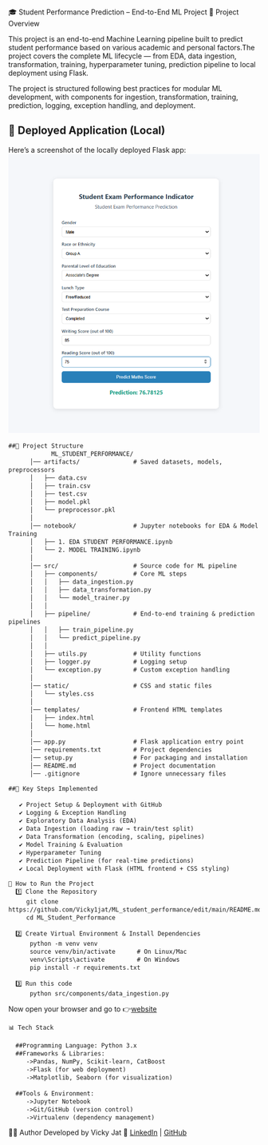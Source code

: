 🎓 Student Performance Prediction – End-to-End ML Project
   📌 Project Overview

  This project is an end-to-end Machine Learning pipeline built to predict student performance based on 
  various academic and personal factors.The project covers the complete ML lifecycle — from EDA, 
  data ingestion, transformation, training, hyperparameter tuning, prediction pipeline to local 
  deployment using Flask.
  
  The project is structured following best practices for modular ML development, with components for 
  ingestion, transformation, training, prediction, logging, exception handling, and deployment.

  ## 🚀 Deployed Application (Local)
   Here’s a screenshot of the locally deployed Flask app:
   ![Deployed App](./deployedimage.png)    
```
##📂 Project Structure
            ML_STUDENT_PERFORMANCE/
      │── artifacts/               # Saved datasets, models, preprocessors
      │   ├── data.csv
      │   ├── train.csv
      │   ├── test.csv
      │   ├── model.pkl
      │   └── preprocessor.pkl
      │
      │── notebook/                # Jupyter notebooks for EDA & Model Training
      │   ├── 1. EDA STUDENT PERFORMANCE.ipynb
      │   └── 2. MODEL TRAINING.ipynb
      │
      │── src/                     # Source code for ML pipeline
      │   ├── components/          # Core ML steps
      │   │   ├── data_ingestion.py
      │   │   ├── data_transformation.py
      │   │   └── model_trainer.py
      │   │
      │   ├── pipeline/            # End-to-end training & prediction pipelines
      │   │   ├── train_pipeline.py
      │   │   └── predict_pipeline.py
      │   │
      │   ├── utils.py             # Utility functions
      │   ├── logger.py            # Logging setup
      │   └── exception.py         # Custom exception handling
      │
      │── static/                  # CSS and static files
      │   └── styles.css
      │
      │── templates/               # Frontend HTML templates
      │   ├── index.html
      │   └── home.html
      │
      │── app.py                   # Flask application entry point
      │── requirements.txt         # Project dependencies
      │── setup.py                 # For packaging and installation
      │── README.md                # Project documentation
      │── .gitignore               # Ignore unnecessary files
```
```
##🔑 Key Steps Implemented

   ✔ Project Setup & Deployment with GitHub
   ✔ Logging & Exception Handling
   ✔ Exploratory Data Analysis (EDA)
   ✔ Data Ingestion (loading raw → train/test split)
   ✔ Data Transformation (encoding, scaling, pipelines)
   ✔ Model Training & Evaluation
   ✔ Hyperparameter Tuning
   ✔ Prediction Pipeline (for real-time predictions)
   ✔ Local Deployment with Flask (HTML frontend + CSS styling)
```
```
🚀 How to Run the Project
  1️⃣ Clone the Repository
     git clone https://github.com/Vicky1jat/ML_student_performance/edit/main/README.md
     cd ML_Student_Performance

  2️⃣ Create Virtual Environment & Install Dependencies
      python -m venv venv
      source venv/bin/activate      # On Linux/Mac
      venv\Scripts\activate         # On Windows
      pip install -r requirements.txt

  3️⃣ Run this code
      python src/components/data_ingestion.py
```
 Now open your browser and go to 👉[website](http://127.0.0.1:5000/predictdata) 
```
📊 Tech Stack

  ##Programming Language: Python 3.x
  ##Frameworks & Libraries:
     ->Pandas, NumPy, Scikit-learn, CatBoost
     ->Flask (for web deployment)
     ->Matplotlib, Seaborn (for visualization)

  ##Tools & Environment:
     ->Jupyter Notebook
     ->Git/GitHub (version control)
     ->Virtualenv (dependency management)
```
  
  👨‍💻 Author
   Developed by Vicky Jat
  🔗 [LinkedIn](https://www.linkedin.com/in/vicky-jat-997420280) | [GitHub](https://github.com/Vicky1jat)








